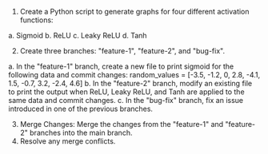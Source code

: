 1. Create a Python script to generate graphs for four different activation functions:

a. Sigmoid
b. ReLU
c. Leaky ReLU
d. Tanh

2. Create three branches: "feature-1", "feature-2", and "bug-fix".

a. In the "feature-1" branch, create a new file to print sigmoid for the
following data and commit changes:
random_values = [-3.5, -1.2, 0, 2.8, -4.1, 1.5, -0.7, 3.2, -2.4, 4.6]
b. In the "feature-2" branch, modify an existing file to print the output when
ReLU, Leaky ReLU, and Tanh are applied to the same data and commit changes.
c. In the "bug-fix" branch, fix an issue introduced in one of the previous
branches.

3. Merge Changes: Merge the changes from the "feature-1" and "feature-2" branches into
the main branch.
4. Resolve any merge conflicts.